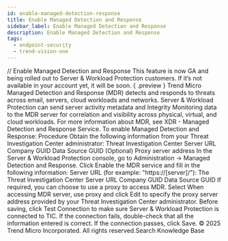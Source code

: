 ```yaml
---
id: enable-managed-detection-response
title: Enable Managed Detection and Response
sidebar_label: Enable Managed Detection and Response
description: Enable Managed Detection and Response
tags:
  - endpoint-security
  - trend-vision-one
---
```


/*<![CDATA[*/ $('#title').html($('meta[name=map-description]').attr('content')); /*]]>*/ Enable Managed Detection and Response This feature is now GA and being rolled out to Server & Workload Protection customers. If it’s not available in your account yet, it will be soon. { .preview } Trend Micro Managed Detection and Response (MDR) detects and responds to threats across email, servers, cloud workloads and networks. Server & Workload Protection can send server activity metadata and Integrity Monitoring data to the MDR server for correlation and visibility across physical, virtual, and cloud workloads. For more information about MDR, see XDR - Managed Detection and Response Service. To enable Managed Detection and Response: Procedure Obtain the following information from your Threat Investigation Center administrator: Threat Investigation Center Server URL Company GUID Data Source GUID (Optional) Proxy server address In the Server & Workload Protection console, go to Administration → Managed Detection and Response. Click Enable the MDR service and fill in the following information: Server URL (for example: "https://[server]/"): The Threat Investigation Center Server URL Company GUID Data Source GUID If required, you can choose to use a proxy to access MDR. Select When accessing MDR server, use proxy and click Edit to specify the proxy server address provided by your Threat Investigation Center administrator. Before saving, click Test Connection to make sure Server & Workload Protection is connected to TIC. If the connection fails, double-check that all the information entered is correct. If the connection passes, click Save. © 2025 Trend Micro Incorporated. All rights reserved.Search Knowledge Base